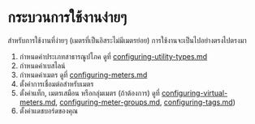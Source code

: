 # กระบวนการใช้งานง่ายๆ

สำหรับการใช้งานที่ง่ายๆ (เมตรที่เป็นอิสระไม่มีเมตรย่อย) การใช้งานจะเป็นไปอย่างตรงไปตรงมา



1. กำหนดค่าประเภทสาธารณูปโภค ดูที่ [configuring-utility-types.md](../getting-started/configuring-the-application/configuring-utility-types.md "mention")
2. กำหนดค่าเบสไลน์
3. กำหนดค่าเมตร ดูที่ [configuring-meters.md](../getting-started/configuring-the-application/configuring-meters.md "mention")
4. ตั้งค่าการเชื่อมต่อสำหรับเมตร
5. ตั้งค่าแท็ก, เมตรเสมือน หรือกลุ่มเมตร (ถ้าต้องการ) ดูที่ [configuring-virtual-meters.md](../getting-started/configuring-the-application/configuring-virtual-meters.md "mention"), [configuring-meter-groups.md](../getting-started/configuring-the-application/configuring-meter-groups.md "mention"), [configuring-tags.md](../getting-started/configuring-the-application/configuring-tags.md "mention"))
6. ตั้งค่าแดชบอร์ดของคุณ